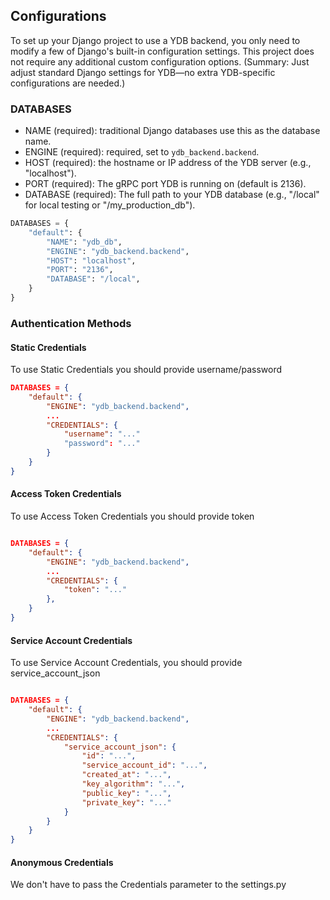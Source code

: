 Configurations
---

To set up your Django project to use a YDB backend, you only need to modify a few of Django's built-in configuration settings. This project does not require any additional custom configuration options.
(Summary: Just adjust standard Django settings for YDB—no extra YDB-specific configurations are needed.)

### DATABASES

- NAME (required): traditional Django databases use this as the database name.
- ENGINE (required): required, set to `ydb_backend.backend`.
- HOST (required): the hostname or IP address of the YDB server (e.g., "localhost").
- PORT (required): The gRPC port YDB is running on (default is 2136).
- DATABASE (required): The full path to your YDB database (e.g., "/local" for local testing or "/my_production_db").

 ```python
 DATABASES = {
     "default": {
         "NAME": "ydb_db",
         "ENGINE": "ydb_backend.backend",
         "HOST": "localhost",
         "PORT": "2136",
         "DATABASE": "/local",
     }
 }
 ```

### Authentication Methods

#### Static Credentials
To use Static Credentials you should provide username/password

```json
DATABASES = {
    "default": {
        "ENGINE": "ydb_backend.backend",
        ...
        "CREDENTIALS": {
            "username": "..."
            "password": "..."
        }
    }
}
```

#### Access Token Credentials
To use Access Token Credentials you should provide token

```json

DATABASES = {
    "default": {
        "ENGINE": "ydb_backend.backend",
        ...
        "CREDENTIALS": {
            "token": "..."
        },
    }
}
```

#### Service Account Credentials
To use Service Account Credentials, you should provide service_account_json

```json

DATABASES = {
    "default": {
        "ENGINE": "ydb_backend.backend",
        ...
        "CREDENTIALS": {
            "service_account_json": {
                "id": "...",
                "service_account_id": "...",
                "created_at": "...",
                "key_algorithm": "...",
                "public_key": "...",
                "private_key": "..."
            }
        }
    }
}
```

#### Anonymous Credentials
We don't have to pass the Credentials parameter to the settings.py